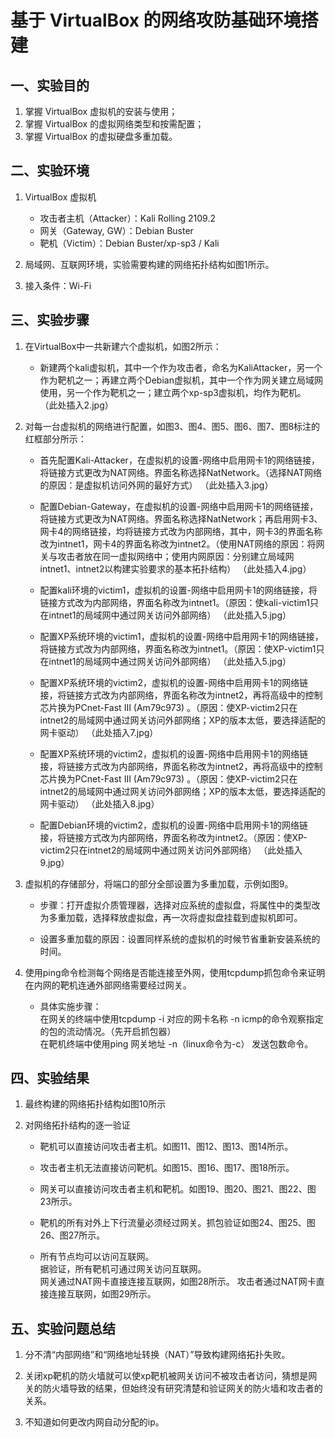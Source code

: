 # **基于 VirtualBox 的网络攻防基础环境搭建**

## **一、实验目的**
  
1. 掌握 VirtualBox 虚拟机的安装与使用；
2. 掌握 VirtualBox 的虚拟网络类型和按需配置；
3. 掌握 VirtualBox 的虚拟硬盘多重加载。

## **二、实验环境**

1. VirtualBox 虚拟机
    - 攻击者主机（Attacker）：Kali Rolling 2109.2
    - 网关（Gateway, GW）：Debian Buster
    - 靶机（Victim）：Debian Buster/xp-sp3 / Kali

2. 局域网、互联网环境，实验需要构建的网络拓扑结构如图1所示。

3. 接入条件：Wi-Fi

## **三、实验步骤**

1. 在VirtualBox中一共新建六个虚拟机，如图2所示：
    - 新建两个kali虚拟机，其中一个作为攻击者，命名为KaliAttacker，另一个作为靶机之一；再建立两个Debian虚拟机，其中一个作为网关建立局域网使用，另一个作为靶机之一；建立两个xp-sp3虚拟机，均作为靶机。
    （此处插入2.jpg）

2. 对每一台虚拟机的网络进行配置，如图3、图4、图5、图6、图7、图8标注的红框部分所示：
    - 首先配置Kali-Attacker，在虚拟机的设置-网络中启用网卡1的网络链接，将链接方式更改为NAT网络。界面名称选择NatNetwork。（选择NAT网络的原因：是虚拟机访问外网的最好方式）
    （此处插入3.jpg）

    - 配置Debian-Gateway，在虚拟机的设置-网络中启用网卡1的网络链接，将链接方式更改为NAT网络。界面名称选择NatNetwork；再启用网卡3、网卡4的网络链接，均将链接方式改为内部网络，其中，网卡3的界面名称改为intnet1，网卡4的界面名称改为intnet2。（使用NAT网络的原因：将网关与攻击者放在同一虚拟网络中；使用内网原因：分别建立局域网intnet1、intnet2以构建实验要求的基本拓扑结构）
    （此处插入4.jpg）

    - 配置kali环境的victim1，虚拟机的设置-网络中启用网卡1的网络链接，将链接方式改为内部网络，界面名称改为intnet1。（原因：使kali-victim1只在intnet1的局域网中通过网关访问外部网络）
    （此处插入5.jpg）

    - 配置XP系统环境的victim1，虚拟机的设置-网络中启用网卡1的网络链接，将链接方式改为内部网络，界面名称改为intnet1。（原因：使XP-victim1只在intnet1的局域网中通过网关访问外部网络）
    （此处插入5.jpg）

    - 配置XP系统环境的victim2，虚拟机的设置-网络中启用网卡1的网络链接，将链接方式改为内部网络，界面名称改为intnet2，再将高级中的控制芯片换为PCnet-Fast III (Am79c973) 。（原因：使XP-victim2只在intnet2的局域网中通过网关访问外部网络；XP的版本太低，要选择适配的网卡驱动）
    （此处插入7.jpg）

    - 配置XP系统环境的victim2，虚拟机的设置-网络中启用网卡1的网络链接，将链接方式改为内部网络，界面名称改为intnet2，再将高级中的控制芯片换为PCnet-Fast III (Am79c973) 。（原因：使XP-victim2只在intnet2的局域网中通过网关访问外部网络；XP的版本太低，要选择适配的网卡驱动）
    （此处插入8.jpg）

    - 配置Debian环境的victim2，虚拟机的设置-网络中启用网卡1的网络链接，将链接方式改为内部网络，界面名称改为intnet2。（原因：使XP-victim2只在intnet2的局域网中通过网关访问外部网络）
    （此处插入9.jpg）

3. 虚拟机的存储部分，将端口的部分全部设置为多重加载，示例如图9。
    - 步骤：打开虚拟介质管理器，选择对应系统的虚拟盘，将属性中的类型改为多重加载，选择释放虚拟盘，再一次将虚拟盘挂载到虚拟机即可。

    - 设置多重加载的原因：设置同样系统的虚拟机的时候节省重新安装系统的时间。

4. 使用ping命令检测每个网络是否能连接至外网，使用tcpdump抓包命令来证明在内网的靶机连通外部网络需要经过网关。
    - 具体实施步骤：  
    在网关的终端中使用tcpdump -i 对应的网卡名称 -n icmp的命令观察指定的包的流动情况。（先开启抓包器）  
    在靶机终端中使用ping 网关地址 -n（linux命令为-c） 发送包数命令。

## **四、实验结果**

1. 最终构建的网络拓扑结构如图10所示

2. 对网络拓扑结构的逐一验证
    - 靶机可以直接访问攻击者主机。如图11、图12、图13、图14所示。

    - 攻击者主机无法直接访问靶机。如图15、图16、图17、图18所示。

    - 网关可以直接访问攻击者主机和靶机。如图19、图20、图21、图22、图23所示。

    - 靶机的所有对外上下行流量必须经过网关。抓包验证如图24、图25、图26、图27所示。

    - 所有节点均可以访问互联网。  
    据验证，所有靶机可通过网关访问互联网。  
    网关通过NAT网卡直接连接互联网，如图28所示。
    攻击者通过NAT网卡直接连接互联网，如图29所示。

## **五、实验问题总结**

1. 分不清“内部网络”和“网络地址转换（NAT）”导致构建网络拓扑失败。

2. 关闭xp靶机的防火墙就可以使xp靶机被网关访问不被攻击者访问，猜想是网关的防火墙导致的结果，但始终没有研究清楚和验证网关的防火墙和攻击者的关系。

3. 不知道如何更改内网自动分配的ip。
